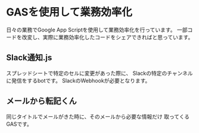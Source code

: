 # GASを使用して業務効率化

日々の業務でGoogle App Scriptを使用して業務効率化を行っています。
一部コードを改変し、実際に業務効率化したコードをシェアできればと思っています。

## Slack通知.js

スプレッドシートで特定のセルに変更があった際に、
Slackの特定のチャンネルに発信をするbotです。
SlackのWebhookが必要となります。

## メールから転記くん

同じタイトルでメールがきた時に、そのメールから必要な情報だけ
取ってくるGASです。
